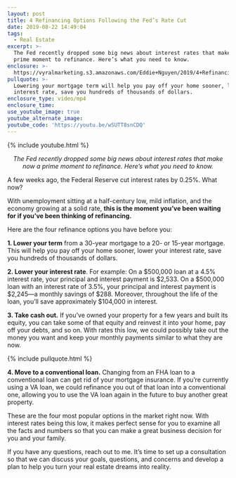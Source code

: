```yaml
---
layout: post
title: 4 Refinancing Options Following the Fed’s Rate Cut
date: 2019-08-22 14:49:04
tags:
  - Real Estate
excerpt: >-
  The Fed recently dropped some big news about interest rates that make now a
  prime moment to refinance. Here’s what you need to know.
enclosure: >-
  https://vyralmarketing.s3.amazonaws.com/Eddie+Nguyen/2019/4+Refinancing+Options+Following+the+Feds+Rate+Cut.mp4
pullquote: >-
  Lowering your mortgage term will help you pay off your home sooner, lower your
  interest rate, save you hundreds of thousands of dollars.
enclosure_type: video/mp4
enclosure_time:
use_youtube_image: true
youtube_alternate_image:
youtube_code: 'https://youtu.be/wSUTT8snCDQ'
---
```


{% include youtube.html %}

<p style="text-align: center;"><em>The Fed recently dropped some big news about interest rates that make now a prime moment to refinance. Here’s what you need to know.</em></p>

A few weeks ago, the Federal Reserve cut interest rates by 0.25%. What now?

With unemployment sitting at a half-century low, mild inflation, and the economy growing at a solid rate, **this is the moment you’ve been waiting for if you’ve been thinking of refinancing.&nbsp;**

Here are the four refinance options you have before you:

**1\. Lower your term** from a 30-year mortgage to a 20- or 15-year mortgage. This will help you pay off your home sooner, lower your interest rate, save you hundreds of thousands of dollars.

**2\. Lower your interest rate**. For example: On a $500,000 loan at a 4.5% interest rate, your principal and interest payment is $2,533. On a $500,000 loan with an interest rate of 3.5%, your principal and interest payment is $2,245—a monthly savings of $288. Moreover, throughout the life of the loan, you’ll save approximately $104,000 in interest.

**3\. Take cash out.** If you’ve owned your property for a few years and built its equity, you can take some of that equity and reinvest it into your home, pay off your debts, and so on. With rates this low, we could possibly take out the money you want and keep your monthly payments similar to what they are now.

{% include pullquote.html %}

**4\. Move to a conventional loan.** Changing from an FHA loan to a conventional loan can get rid of your mortgage insurance. If you’re currently using a VA loan, we could refinance you out of that loan into a conventional one, allowing you to use the VA loan again in the future to buy another great property.

These are the four most popular options in the market right now. With interest rates being this low, it makes perfect sense for you to examine all the facts and numbers so that you can make a great business decision for you and your family.

If you have any questions, reach out to me. It’s time to set up a consultation so that we can discuss your goals, questions, and concerns and develop a plan to help you turn your real estate dreams into reality.